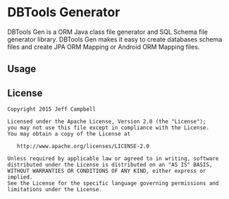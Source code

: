DBTools Generator
=================

DBTools Gen is a ORM Java class file generator and SQL Schema file generator library.  DBTools Gen makes it easy to create databases schema files and create JPA ORM Mapping or Android ORM Mapping files.


Usage
-----


License
-------

    Copyright 2015 Jeff Campbell

    Licensed under the Apache License, Version 2.0 (the "License");
    you may not use this file except in compliance with the License.
    You may obtain a copy of the License at

       http://www.apache.org/licenses/LICENSE-2.0

    Unless required by applicable law or agreed to in writing, software
    distributed under the License is distributed on an "AS IS" BASIS,
    WITHOUT WARRANTIES OR CONDITIONS OF ANY KIND, either express or implied.
    See the License for the specific language governing permissions and
    limitations under the License.
